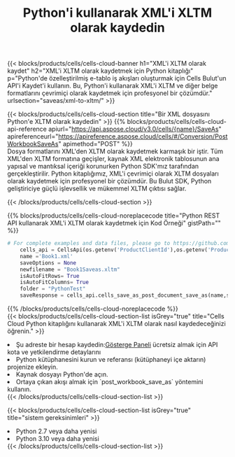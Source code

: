 ﻿---
title:  Python'i kullanarak XML'i XLTM olarak kaydedin
description:  XML formatındaki dosyayı XLTM formatındaki dosya olarak kaydetmek için Python için Aspose.Cells Cloud SDK'yı kullanma.
kwords: Excel, Save XML as XLTM, REST, Python
howto: How to save XML as XLTM using Aspose.Cells Cloud Python library.
---
{{< blocks/products/cells/cells-cloud-banner h1="XML\'i XLTM olarak kaydet" h2="XML\'i XLTM olarak kaydetmek için Python kitaplığı" p="Python\'de özelleştirilmiş e-tablo iş akışları oluşturmak için Cells Bulut\'un API\'i Kaydet\'i kullanın. Bu, Python\'i kullanarak XML\'i XLTM ve diğer belge formatlarını çevrimiçi olarak kaydetmek için profesyonel bir çözümdür." urlsection="saveas/xml-to-xltm/" >}}

{{< blocks/products/cells/cells-cloud-section title="Bir XML dosyasını Python\'e XLTM olarak kaydedin" >}}
{{% blocks/products/cells/cells-cloud-api-reference apiurl="https://api.aspose.cloud/v3.0/cells/{name}/SaveAs" apireferenceurl="https://apireference.aspose.cloud/cells/#/Conversion/PostWorkbookSaveAs" apimethod="POST" %}}
<br/>
Dosya formatlarını XML'den XLTM olarak kaydetmek karmaşık bir iştir. Tüm XML'den XLTM formatına geçişler, kaynak XML elektronik tablosunun ana yapısal ve mantıksal içeriği korunurken Python SDK'mız tarafından gerçekleştirilir. Python kitaplığımız, XML'i çevrimiçi olarak XLTM dosyaları olarak kaydetmek için profesyonel bir çözümdür. Bu Bulut SDK, Python geliştiriciye güçlü işlevsellik ve mükemmel XLTM çıktısı sağlar.

{{< /blocks/products/cells/cells-cloud-section >}}

{{% blocks/products/cells/cells-cloud-noreplacecode title="Python REST API kullanarak XML\'i XLTM olarak kaydetmek için Kod Örneği" gistPath="" %}}
  
```python
# For complete examples and data files, please go to https://github.com/aspose-cells-cloud/aspose-cells-cloud-python/
    cells_api = CellsApi(os.getenv('ProductClientId'),os.getenv('ProductClientSecret'))
    name ='Book1.xml'    
    saveOptions = None
    newfilename = "Book1Saveas.xltm"
    isAutoFitRows= True
    isAutoFitColumns= True
    folder = "PythonTest"
    saveResponse = cells_api.cells_save_as_post_document_save_as(name,save_options=saveOptions, newfilename=(folder +'/' + newfilename),folder=folder)
```
  
{{% /blocks/products/cells/cells-cloud-noreplacecode %}}
<br/>
{{< blocks/products/cells/cells-cloud-section-list isGrey="true" title="Cells Cloud Python kitaplığını kullanarak XML\'i XLTM olarak nasıl kaydedeceğinizi öğrenin." >}}
<li> Şu adreste bir hesap kaydedin:<a href="https://dashboard.aspose.cloud/">Gösterge Paneli</a> ücretsiz almak için API kota ve yetkilendirme detaylarını</li>
<li>Python kütüphanesini kurun ve referansı (kütüphaneyi içe aktarın) projenize ekleyin.</li>
<li>Kaynak dosyayı Python'de açın.</li>
<li>Ortaya çıkan akışı almak için `post_workbook_save_as` yöntemini kullanın.</li>
{{< /blocks/products/cells/cells-cloud-section-list >}}

{{< blocks/products/cells/cells-cloud-section-list isGrey="true" title="sistem gereksinimleri" >}}
<li>Python 2.7 veya daha yenisi</li>
<li>Python 3.10 veya daha yenisi</li>
{{< /blocks/products/cells/cells-cloud-section-list >}}
